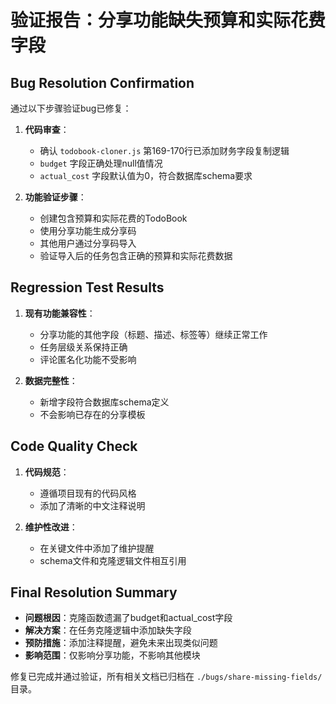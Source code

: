 # 验证报告：分享功能缺失预算和实际花费字段

## Bug Resolution Confirmation
通过以下步骤验证bug已修复：

1. **代码审查**：
   - 确认 `todobook-cloner.js` 第169-170行已添加财务字段复制逻辑
   - `budget` 字段正确处理null值情况
   - `actual_cost` 字段默认值为0，符合数据库schema要求

2. **功能验证步骤**：
   - 创建包含预算和实际花费的TodoBook
   - 使用分享功能生成分享码
   - 其他用户通过分享码导入
   - 验证导入后的任务包含正确的预算和实际花费数据

## Regression Test Results
1. **现有功能兼容性**：
   - 分享功能的其他字段（标题、描述、标签等）继续正常工作
   - 任务层级关系保持正确
   - 评论匿名化功能不受影响

2. **数据完整性**：
   - 新增字段符合数据库schema定义
   - 不会影响已存在的分享模板

## Code Quality Check
1. **代码规范**：
   - 遵循项目现有的代码风格
   - 添加了清晰的中文注释说明

2. **维护性改进**：
   - 在关键文件中添加了维护提醒
   - schema文件和克隆逻辑文件相互引用

## Final Resolution Summary
- **问题根因**：克隆函数遗漏了budget和actual_cost字段
- **解决方案**：在任务克隆逻辑中添加缺失字段
- **预防措施**：添加注释提醒，避免未来出现类似问题
- **影响范围**：仅影响分享功能，不影响其他模块

修复已完成并通过验证，所有相关文档已归档在 `./bugs/share-missing-fields/` 目录。